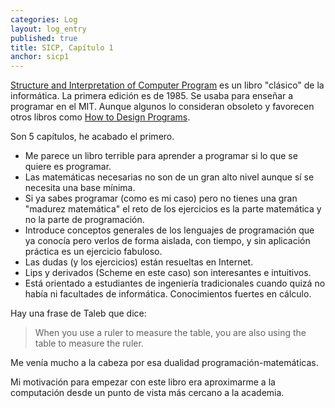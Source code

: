 ```yaml
---
categories: Log
layout: log_entry
published: true
title: SICP, Capítulo 1
anchor: sicp1
---
```


[Structure and Interpretation of Computer Program](https://www.amazon.es/dp/0262510871) es un libro "clásico" de la informática. La primera edición es de 1985. Se usaba para enseñar a programar en el MIT. Aunque algunos lo consideran obsoleto y favorecen otros libros como [How to Design Programs](https://www.amazon.es/dp/0262062186).

Son 5 capítulos, he acabado el primero.

- Me parece un libro terrible para aprender a programar si lo que se quiere es programar.
- Las matemáticas necesarias no son de un gran alto nivel aunque sí se necesita una base mínima.
- Si ya sabes programar (como es mi caso) pero no tienes una gran "madurez matemática" el reto de los ejercicios es la parte matemática y no la parte de programación.
- Introduce conceptos generales de los lenguajes de programación que ya conocía pero verlos de forma aislada, con tiempo, y sin aplicación práctica es un ejercicio fabuloso.
- Las dudas (y los ejercicios) están resueltas en Internet.
- Lips y derivados (Scheme en este caso) son interesantes e intuitivos.
- Está orientado a estudiantes de ingeniería tradicionales cuando quizá no había ni facultades de informática. Conocimientos fuertes en cálculo.

Hay una frase de Taleb que dice:

<blockquote>When you use a ruler to measure the table, you are also using the table to measure the ruler.</blockquote>

Me venía mucho a la cabeza por esa dualidad programación-matemáticas.

Mi motivación para empezar con este libro era aproximarme a la computación desde un punto de vista más cercano a la academia.
